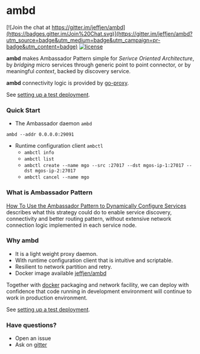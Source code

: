 # ambd

[![Join the chat at https://gitter.im/jeffjen/ambd](https://badges.gitter.im/Join%20Chat.svg)](https://gitter.im/jeffjen/ambd?utm_source=badge&utm_medium=badge&utm_campaign=pr-badge&utm_content=badge)
[![license](http://img.shields.io/badge/license-MIT-blue.svg)](https://raw.githubusercontent.com/jeffjen/go-libkv/master/LICENSE)

**ambd** makes Ambassador Pattern simple for *Serivce Oriented Architecture*,
by *bridging* micro services through generic point to point connector, or by
meaningful *context*, backed by discovery service.

**ambd** connectivity logic is provided by [go-proxy](https://github.com/jeffjen/go-proxy).

See [setting up a test deployment](example/README.md).

### Quick Start
- The Ambassador daemon `ambd`
```
ambd --addr 0.0.0.0:29091
```

- Runtime configuration client `ambctl`
    - `ambctl info`
    - `ambctl list`
    - `ambctl create --name mgo --src :27017 --dst mgos-ip-1:27017 --dst mgos-ip-2:27017`
    - `ambctl cancel --name mgo`

### What is Ambassador Pattern
[How To Use the Ambassador Pattern to Dynamically Configure Services](http://do.co/1J99qO3)
describes what this strategy could do to enable service discovery, connectivity
and better routing pattern, without extensive network connection logic
implemented in each service node.

### Why ambd
- It is a light weight proxy daemon.
- With runtime configuration client that is intuitive and scriptable.
- Resilient to network partition and retry.
- Docker image available [jeffjen/ambd](https://hub.docker.com/r/jeffjen/ambd/)

Together with [docker](https://www.docker.com/) packaging and network facility,
we can deploy with confidence that code running in development environment will
continue to work in production environment.

See [setting up a test deployment](example/README.md).

### Have questions?
- Open an issue
- Ask on [gitter](https://gitter.im/jeffjen/ambd?utm_source=share-link&utm_medium=link&utm_campaign=share-link)


